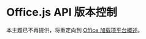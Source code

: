 # <a name="officejs-api-versioning"></a>Office.js API 版本控制 

本主题已不再提供，将重定向到 [Office 加载项平台概述](https://dev.office.com/docs/add-ins/overview/office-add-ins)。
